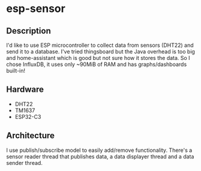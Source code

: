 # esp-sensor

## Description

I'd like to use ESP microcontroller to collect data from sensors (DHT22) and send it to a database.
I've tried thingsboard but the Java overhead is too big and home-assistant which is good but not
sure how it stores the data.
So I chose InfluxDB, it uses only ~90MiB of RAM and has graphs/dashboards built-in!

## Hardware

- DHT22
- TM1637
- ESP32-C3

## Architecture

I use publish/subscribe model to easily add/remove functionality. There's a sensor reader thread
that publishes data, a data displayer thread and a data sender thread.
